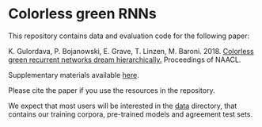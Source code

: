 # Colorless green RNNs

This repository contains data and evaluation code for the following paper:

K. Gulordava, P. Bojanowski, E. Grave, T. Linzen, M. Baroni. 2018. [Colorless green recurrent networks dream hierarchically.](https://arxiv.org/abs/1803.11138) Proceedings of NAACL.

Supplementary materials available [here](supplementary_material.pdf).

Please cite the paper if you use the resources in the repository.

We expect that most users will be interested in the [data](data) directory, that contains our training corpora, pre-trained models and agreement test sets.


